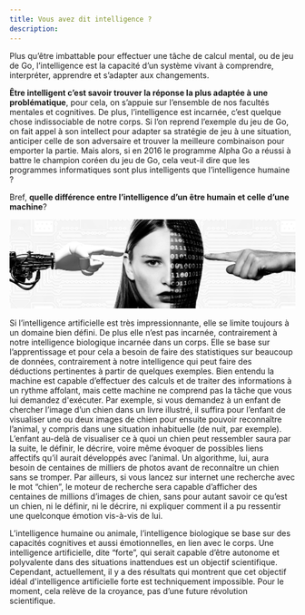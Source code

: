 ```yaml
---
title: Vous avez dit intelligence ?
description:
---
```




Plus qu’être imbattable pour effectuer une tâche de calcul mental, ou de jeu de Go, l’intelligence est la capacité d’un système vivant à comprendre, interpréter, apprendre et s’adapter aux changements.

**Être intelligent c’est savoir trouver la réponse la plus adaptée à une problématique**,  pour cela, on s’appuie sur l’ensemble de nos facultés mentales et cognitives. De plus, l’intelligence est incarnée, c’est quelque chose indissociable de notre corps. Si l’on reprend l’exemple du jeu de Go, on fait appel à son intellect pour adapter sa stratégie de jeu à une situation, anticiper celle de son adversaire et trouver la meilleure combinaison pour emporter la partie. Mais alors, si en 2016 le programme Alpha Go a réussi à battre le champion coréen du jeu de Go, cela veut-il dire que les programmes informatiques sont plus intelligents que l’intelligence humaine ?

Bref, **quelle différence entre l’intelligence d’un être humain et celle d’une machine**?


![IntelligenceS](../Images/IntelligenceS.jpg)

Si l’intelligence artificielle est très impressionnante, elle se limite toujours à un domaine bien défini. De plus elle n’est pas incarnée, contrairement à notre intelligence biologique incarnée dans un corps. Elle se base sur l’apprentissage et pour cela a besoin de faire des statistiques sur beaucoup de données, contrairement à notre intelligence qui peut faire des déductions pertinentes à partir de quelques exemples. Bien entendu la machine est capable d’effectuer des calculs et de traiter des informations à un rythme affolant, mais cette machine ne comprend pas la tâche que vous lui demandez d'exécuter. Par exemple, si vous demandez à un enfant de chercher l’image d’un chien dans un livre illustré, il suffira pour l’enfant de visualiser une ou deux images de chien pour ensuite pouvoir reconnaître l’animal, y compris dans une situation inhabituelle (de nuit, par exemple). L’enfant au-delà de visualiser ce à quoi un chien peut ressembler saura par la suite, le définir, le décrire, voire même évoquer de possibles liens affectifs qu’il aurait développés avec l’animal.
Un algorithme, lui, aura besoin de centaines de milliers de photos avant de reconnaître un chien sans se tromper. Par ailleurs, si vous lancez sur internet une recherche avec le mot “chien”, le moteur de recherche sera capable d’afficher des centaines de millions d’images de chien, sans pour autant savoir ce qu’est un chien, ni le définir, ni le décrire, ni expliquer comment il a pu ressentir une quelconque émotion vis-à-vis de lui.

L’intelligence humaine ou animale, l’intelligence biologique se base sur des capacités cognitives et aussi émotionnelles, en lien avec le corps. Une intelligence artificielle, dite “forte”, qui serait capable d’être autonome et polyvalente dans des situations inattendues est un objectif scientifique. Cependant, actuellement, il y a des résultats qui montrent que cet objectif idéal d'intelligence artificielle forte est techniquement impossible. Pour le moment, cela relève de la croyance, pas d’une future révolution scientifique.
